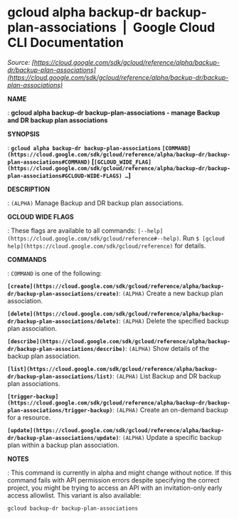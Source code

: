 # gcloud alpha backup-dr backup-plan-associations  |  Google Cloud CLI Documentation

*Source: [https://cloud.google.com/sdk/gcloud/reference/alpha/backup-dr/backup-plan-associations](https://cloud.google.com/sdk/gcloud/reference/alpha/backup-dr/backup-plan-associations)*

**NAME**

: **gcloud alpha backup-dr backup-plan-associations - manage Backup and DR backup plan associations**

**SYNOPSIS**

: **`gcloud alpha backup-dr backup-plan-associations` `[COMMAND](https://cloud.google.com/sdk/gcloud/reference/alpha/backup-dr/backup-plan-associations#COMMAND)` [`[GCLOUD_WIDE_FLAG](https://cloud.google.com/sdk/gcloud/reference/alpha/backup-dr/backup-plan-associations#GCLOUD-WIDE-FLAGS) …`]**

**DESCRIPTION**

: `(ALPHA)` Manage Backup and DR backup plan associations.

**GCLOUD WIDE FLAGS**

: These flags are available to all commands: `[--help](https://cloud.google.com/sdk/gcloud/reference#--help)`.
Run `$ [gcloud help](https://cloud.google.com/sdk/gcloud/reference)` for details.

**COMMANDS**

: ``COMMAND`` is one of the following:

**`[create](https://cloud.google.com/sdk/gcloud/reference/alpha/backup-dr/backup-plan-associations/create)`**:
`(ALPHA)` Create a new backup plan association.

**`[delete](https://cloud.google.com/sdk/gcloud/reference/alpha/backup-dr/backup-plan-associations/delete)`**:
`(ALPHA)` Delete the specified backup plan association.

**`[describe](https://cloud.google.com/sdk/gcloud/reference/alpha/backup-dr/backup-plan-associations/describe)`**:
`(ALPHA)` Show details of the backup plan association.

**`[list](https://cloud.google.com/sdk/gcloud/reference/alpha/backup-dr/backup-plan-associations/list)`**:
`(ALPHA)` List Backup and DR backup plan associations.

**`[trigger-backup](https://cloud.google.com/sdk/gcloud/reference/alpha/backup-dr/backup-plan-associations/trigger-backup)`**:
`(ALPHA)` Create an on-demand backup for a resource.

**`[update](https://cloud.google.com/sdk/gcloud/reference/alpha/backup-dr/backup-plan-associations/update)`**:
`(ALPHA)` Update a specific backup plan within a backup plan
association.

**NOTES**

: This command is currently in alpha and might change without notice. If this
command fails with API permission errors despite specifying the correct project,
you might be trying to access an API with an invitation-only early access
allowlist. This variant is also available:

```
gcloud backup-dr backup-plan-associations
```